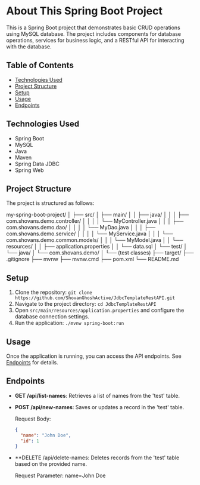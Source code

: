 # About This Spring Boot Project

This is a Spring Boot project that demonstrates basic CRUD operations using MySQL database. The project includes components for database operations, services for business logic, and a RESTful API for interacting with the database.

## Table of Contents

- [Technologies Used](#technologies-used)
- [Project Structure](#project-structure)
- [Setup](#setup)
- [Usage](#usage)
- [Endpoints](#endpoints)

## Technologies Used

- Spring Boot
- MySQL
- Java
- Maven
- Spring Data JDBC
- Spring Web

## Project Structure

The project is structured as follows:

my-spring-boot-project/
│
├── src/
│ ├── main/
│ │ ├── java/
│ │ │ ├── com.shovans.demo.controller/
│ │ │ │ └── MyController.java
│ │ │ ├── com.shovans.demo.dao/
│ │ │ │ └── MyDao.java
│ │ │ ├── com.shovans.demo.service/
│ │ │ │ └── MyService.java
│ │ │ └── com.shovans.demo.common.models/
│ │ │ └── MyModel.java
│ │ └── resources/
│ │ ├── application.properties
│ │ └── data.sql
│ └── test/
│ └── java/
│ └── com.shovans.demo/
│ └── (test classes)
├── target/
├── .gitignore
├── mvnw
├── mvnw.cmd
├── pom.xml
└── README.md


## Setup

1. Clone the repository: `git clone https://github.com/ShovanGhoshActive/JdbcTemplateRestAPI.git`
2. Navigate to the project directory: `cd JdbcTemplateRestAPI`
3. Open `src/main/resources/application.properties` and configure the database connection settings.
4. Run the application: `./mvnw spring-boot:run`

## Usage

Once the application is running, you can access the API endpoints. See [Endpoints](#endpoints) for details.

## Endpoints

- **GET /api/list-names**: Retrieves a list of names from the 'test' table.

- **POST /api/new-names**: Saves or updates a record in the 'test' table.

  Request Body:
  ```json
  {
    "name": "John Doe",
    "id": 1
  }

- **DELETE /api/delete-names: Deletes records from the 'test' table based on the provided name.

   Request Parameter:
   name=John Doe
